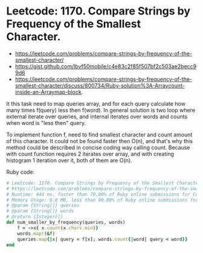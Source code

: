 # Leetcode: 1170. Compare Strings by Frequency of the Smallest Character.

- https://leetcode.com/problems/compare-strings-by-frequency-of-the-smallest-character/ 
- https://gist.github.com/lbvf50mobile/c4e83c2f85f507bf2c503ae2becc99d6
- https://leetcode.com/problems/compare-strings-by-frequency-of-the-smallest-character/discuss/800734/Ruby-solution%3A-Arraycount-inside-an-Arraymap-block.

It this task need to map queries array, and for each query calculate how many times f(query) less then f(word). In general solution is two loop where external iterate over queries, and internal iterates over words and counts when word is "less then" query. 

To implement function f, need to find smallest character and count amount of this character. It could not be found faster then O(n), and that's why this method could be described in concise coding way calling count. Because with count function requires 2 iterates over array, and with creating histogram 1 iteration over it, both of them are O(n).


Ruby code:
```Ruby
# Leetcode: 1170. Compare Strings by Frequency of the Smallest Character.
# https://leetcode.com/problems/compare-strings-by-frequency-of-the-smallest-character/
# Runtime: 444 ms, faster than 70.00% of Ruby online submissions for Compare Strings by Frequency of the Smallest Character.
# Memory Usage: 9.8 MB, less than 80.00% of Ruby online submissions for Compare Strings by Frequency of the Smallest Character.
# @param {String[]} queries
# @param {String[]} words
# @return {Integer[]}
def num_smaller_by_frequency(queries, words)
    f = ->x{ x.count(x.chars.min)}
    words.map!(&f)
    queries.map{|x| query = f[x]; words.count{|word| query < word}}
end
```